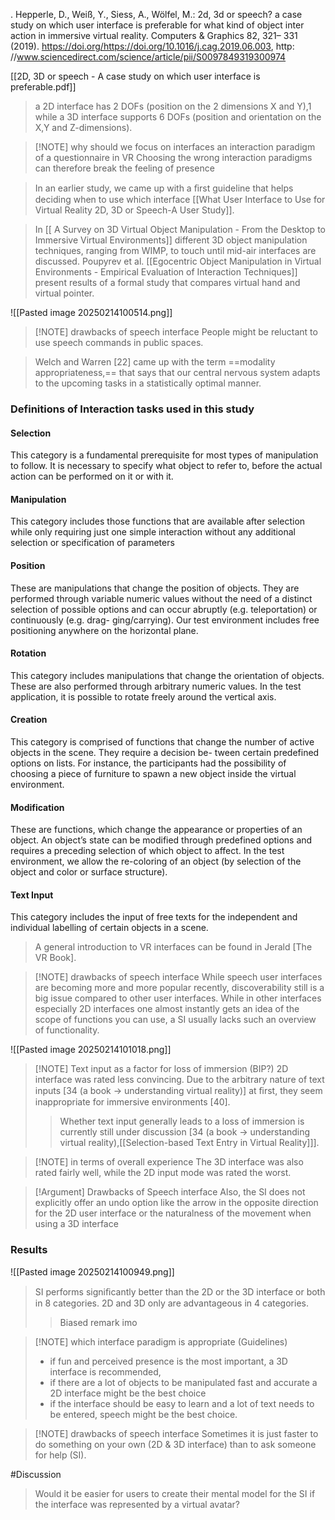 . Hepperle, D., Weiß, Y., Siess, A., Wölfel, M.: 2d, 3d or speech? a case study on which user interface is preferable for what kind of object inter action in immersive virtual reality. Computers & Graphics 82, 321– 331 (2019). https://doi.org/https://doi.org/10.1016/j.cag.2019.06.003, http: //www.sciencedirect.com/science/article/pii/S0097849319300974

[[2D, 3D or speech - A case study on which user interface is preferable.pdf]]

> a 2D interface has 2 DOFs (position on the 2 dimensions X and Y),1 while a 3D interface supports 6 DOFs (position and orientation on the X,Y and Z-dimensions).

> [!NOTE] why should we focus on interfaces an interaction paradigm of a questionnaire in VR
> Choosing the wrong interaction paradigms can therefore break the feeling of presence

> In an earlier study, we came up with a ﬁrst guideline that helps deciding when to use which interface [[What User Interface to Use for Virtual Reality 2D, 3D or Speech-A User Study]].

> In [[ A Survey on 3D Virtual Object Manipulation - From the Desktop to Immersive Virtual Environments]] different 3D object manipulation techniques, ranging from WIMP, to touch until mid-air interfaces are discussed. Poupyrev et al. [[Egocentric Object Manipulation in Virtual Environments - Empirical Evaluation of Interaction Techniques]] present results of a formal study that compares virtual hand and virtual pointer.

![[Pasted image 20250214100514.png]]

> [!NOTE] drawbacks of speech interface
> People might be reluctant to use speech commands in public spaces.

> Welch and Warren [22] came up with the term ==modality appropriateness,== that says that our central nervous system adapts to the upcoming tasks in a statistically optimal manner.

### Definitions of Interaction tasks used in this study
#### Selection
This category is a fundamental prerequisite for most types of manipulation to follow. It is necessary to specify what object to refer to, before the actual action can be performed on it or with it.
#### Manipulation 
This category includes those functions that are available after selection while only requiring just one simple interaction without any additional selection or specification of parameters

#### Position 
These are manipulations that change the position of objects. They are performed through variable numeric values without the need of a distinct selection of possible options and can occur abruptly (e.g. teleportation) or continuously (e.g. drag- ging/carrying). Our test environment includes free positioning anywhere on the horizontal plane.
#### Rotation 
This category includes manipulations that change the orientation of objects. These are also performed through arbitrary numeric values. In the test application, it is possible to rotate freely around the vertical axis. 
#### Creation 
This category is comprised of functions that change the number of active objects in the scene. They require a decision be- tween certain predefined options on lists. For instance, the participants had the possibility of choosing a piece of furniture to spawn a new object inside the virtual environment.
#### Modification 
These are functions, which change the appearance or properties of an object. An object’s state can be modified through predefined options and requires a preceding selection of which object to affect. In the test environment, we allow the re-coloring of an object (by selection of the object and color or surface structure).
#### Text Input 
This category includes the input of free texts for the independent and individual labelling of certain objects in a scene.

> A general introduction to VR interfaces can be found in Jerald [The VR Book].

> [!NOTE] drawbacks of speech interface
> While speech user interfaces are becoming more and more popular recently, discoverability still is a big issue compared to other user interfaces. While in other interfaces especially 2D interfaces one almost instantly gets an idea of the scope of functions you can use, a SI usually lacks such an overview of functionality.

![[Pasted image 20250214101018.png]]

> [!NOTE] Text input as a factor for loss of immersion (BIP?)
> 2D interface was rated less convincing. Due to the arbitrary nature of text inputs [34 (a book -> understanding virtual reality)] at ﬁrst, they seem inappropriate for immersive environments [40]. 
> > Whether text input generally leads to a loss of immersion is currently still under discussion [34 (a book -> understanding virtual reality),[[Selection-based Text Entry in Virtual Reality]]].
> > 

> [!NOTE] in terms of overall experience 
> The 3D interface was also rated fairly well, while the 2D input mode was rated the worst.

> [!Argument] Drawbacks of Speech interface
> Also, the SI does not explicitly offer an undo option like the arrow in the opposite direction for the 2D user interface or the naturalness of the movement when using a 3D interface

### Results

![[Pasted image 20250214100949.png]]

> SI performs signiﬁcantly better than the 2D or the 3D interface or both in 8 categories. 2D and 3D only are advantageous in 4 categories.
> > Biased remark imo

> [!NOTE] which interface paradigm is appropriate (Guidelines)
> - if fun and perceived presence is the most important, a 3D interface is recommended, 
> - if there are a lot of objects to be manipulated fast and accurate a 2D interface might be the best choice
> - if the interface should be easy to learn and a lot of text needs to be entered, speech might be the best choice.

> [!NOTE] drawbacks of speech interface 
> Sometimes it is just faster to do something on your own (2D & 3D interface) than to ask someone for help (SI).

#Discussion
> Would it be easier for users to create their mental model for the SI if the interface was represented by a virtual avatar?











